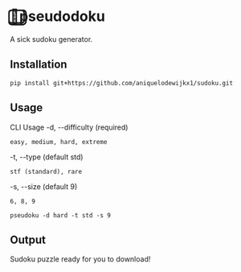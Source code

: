 # 🍙⃣pseudodoku
A sick sudoku generator.

## Installation
```
pip install git+https://github.com/aniquelodewijkx1/sudoku.git
```

## Usage
CLI Usage
-d, --difficulty (required)

    easy, medium, hard, extreme


-t, --type (default std)

    stf (standard), rare


-s, --size (default 9)

    6, 8, 9

```
pseudoku -d hard -t std -s 9
```

## Output
Sudoku puzzle ready for you to download!
